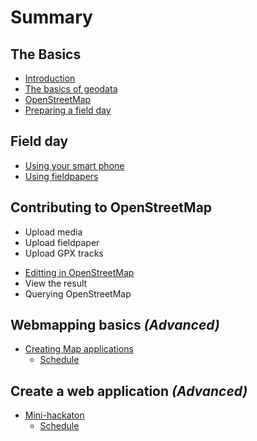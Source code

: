 # Summary

## The Basics
* [Introduction](README.md)
* [The basics of geodata](chapters/geodata_basics.md)
* [OpenStreetMap](chapters/openstreetmap.md)
* [Preparing a field day](chapters/prepare_fieldday.md)

## Field day
* [Using your smart phone](chapters/usingsmartphone.md)
* [Using fieldpapers](chapters/using_fieldpapers.md)

## Contributing to OpenStreetMap
- Upload media
- Upload fieldpaper
- Upload GPX tracks
* [Editting in OpenStreetMap](chapters/id-editor.md)
* View the result
* Querying OpenStreetMap

## Webmapping basics _(Advanced)_
* [Creating Map applications](creating_map_applications.md)
   * [Schedule](day4.md)

## Create a web application _(Advanced)_
* [Mini-hackaton](chapters/mini-hackaton.md)
   * [Schedule](day5.md)

